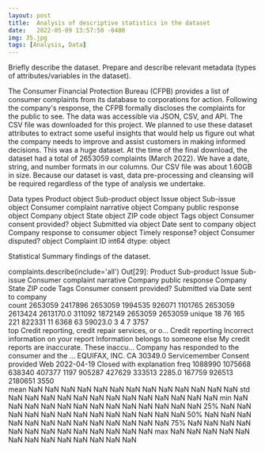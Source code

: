 ```yaml
---
layout: post
title:  Analysis of descriptive statistics in the dataset
date:   2022-05-09 13:57:50 -0400
img: 35.jpg
tags: [Analysis, Data]
---
```

Briefly describe the dataset. Prepare and describe relevant metadata (types of attributes/variables in the dataset).

The Consumer Financial Protection Bureau (CFPB) provides a list of consumer complaints from its database to corporations for action. Following the company's response, the CFPB formally discloses the complaints for the public to see.
The data was accessible via JSON, CSV, and API. The CSV file was downloaded for this project. We planned to use these dataset attributes to extract some useful insights that would help us figure out what the company needs to improve and assist customers in making informed decisions. This was a huge dataset. At the time of the final download, the dataset had a total of 2653059 complaints (March 2022). We have a date, string, and number formats in our columns. Our CSV file was about 1.60GB in size. Because our dataset is vast, data pre-processing and cleansing will be required regardless of the type of analysis we undertake.

Data types
Product                         object
Sub-product                     object
Issue                           object
Sub-issue                       object
Consumer complaint narrative    object
Company public response         object
Company                         object
State                           object
ZIP code                        object
Tags                            object
Consumer consent provided?      object
Submitted via                   object
Date sent to company            object
Company response to consumer    object
Timely response?                object
Consumer disputed?              object
Complaint ID                     int64
dtype: object

Statistical Summary findings of the dataset.

complaints.describe(include='all')
Out[29]:
	Product	Sub-product	Issue	Sub-issue	Consumer complaint narrative	Company public response	Company	State	ZIP code	Tags	Consumer consent provided?	Submitted via	Date sent to company	
count	2653059	2417896	2653059	1994535	926071	1101765	2653059	2613424	2613170.0	311092	1872149	2653059	2653059	
unique	18	76	165	221	822331	11	6368	63	59023.0	3	4	7	3757	
top	Credit reporting, credit repair services, or o...	Credit reporting	Incorrect information on your report	Information belongs to someone else	My credit reports are inaccurate. These inaccu...	Company has responded to the consumer and the ...	EQUIFAX, INC.	CA	30349.0	Servicemember	Consent provided	Web	2022-04-19	Closed with explanation
freq	1088990	1075668	638340	407377	1197	905287	427629	333513	2285.0	167759	926513	2180651	3550	
mean	NaN	NaN	NaN	NaN	NaN	NaN	NaN	NaN	NaN	NaN	NaN	NaN	NaN	
std	NaN	NaN	NaN	NaN	NaN	NaN	NaN	NaN	NaN	NaN	NaN	NaN	NaN	
min	NaN	NaN	NaN	NaN	NaN	NaN	NaN	NaN	NaN	NaN	NaN	NaN	NaN	
25%	NaN	NaN	NaN	NaN	NaN	NaN	NaN	NaN	NaN	NaN	NaN	NaN	NaN	
50%	NaN	NaN	NaN	NaN	NaN	NaN	NaN	NaN	NaN	NaN	NaN	NaN	NaN	
75%	NaN	NaN	NaN	NaN	NaN	NaN	NaN	NaN	NaN	NaN	NaN	NaN	NaN	
max	NaN	NaN	NaN	NaN	NaN	NaN	NaN	NaN	NaN	NaN	NaN	NaN	NaN	
